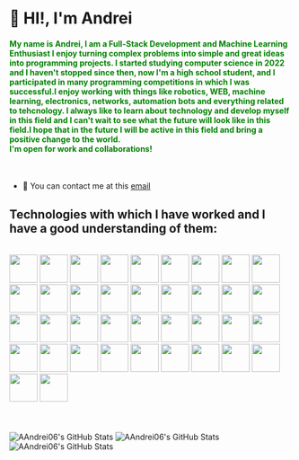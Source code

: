 <h1>👋 HI!, I'm Andrei </h1>
<h4 style="color:green">My name is Andrei, I am a Full-Stack Development and Machine Learning Enthusiast
I enjoy
turning complex problems into simple and great ideas into programming projects.
I started studying computer science in 2022 and I haven't stopped since then, now I'm a high school student,
and I participated in many programming competitions in which I was successful.I enjoy working with things like robotics, WEB, machine learning, electronics, networks, automation bots and everything related to tehcnology.
I always like to learn about technology and develop myself in this field and I can't wait to see what the future will look like in this field.I hope that in the future I will be active in this field and bring a positive change to the world.<br>I'm open for work and collaborations!</h4>
<br>
<ul>
<li>📧 You can contact me at this <a href="mailto:andreiarsenii90@gmail.com">email</a></li>
</ul>
<h2>Technologies with which I have worked and I have a good understanding of them:</h2>
<br>
<div>
	<a href = "https://cplusplus.com/" target="_blank"> <img height='50' src="https://cdn.jsdelivr.net/gh/devicons/devicon@latest/icons/c/c-original.svg" /></a>
	<a href = "https://cplusplus.com/" target="_blank"> <img height='50' src="https://cdn.jsdelivr.net/gh/devicons/devicon@latest/icons/cplusplus/cplusplus-original.svg" /></a>
	<a href = "https://www.python.org/" target="_blank"> <img height='50' src="https://cdn.jsdelivr.net/gh/devicons/devicon@latest/icons/python/python-original.svg" /></a>
	<a href = "https://www.javascript.com/" target="_blank"> <img height='50' src="https://cdn.jsdelivr.net/gh/devicons/devicon@latest/icons/javascript/javascript-plain.svg" /></a>
	<a href = "https://html.com/" target="_blank"> <img height='50' src="https://cdn.jsdelivr.net/gh/devicons/devicon@latest/icons/html5/html5-plain-wordmark.svg" /></a>
	<a href = "https://en.wikipedia.org/wiki/CSS" target="_blank"> <img height='50' src="https://cdn.jsdelivr.net/gh/devicons/devicon@latest/icons/css3/css3-plain-wordmark.svg" /></a>
	<a href = "https://www.djangoproject.com/" target="_blank"> <img height='50' src="https://cdn.jsdelivr.net/gh/devicons/devicon@latest/icons/django/django-plain.svg" /></a>
	<a href = "https://www.django-rest-framework.org/" target="_blank"> <img height='50' src="https://cdn.jsdelivr.net/gh/devicons/devicon@latest/icons/djangorest/djangorest-line.svg" /></a>
	<a href = "https://redis.io/" target="_blank"> <img height='50' src="https://cdn.jsdelivr.net/gh/devicons/devicon@latest/icons/redis/redis-original-wordmark.svg" /></a>
	<a href = "https://www.rabbitmq.com/" target="_blank"> <img height='50' src="https://cdn.jsdelivr.net/gh/devicons/devicon@latest/icons/rabbitmq/rabbitmq-original.svg" /></a>
	<a href = "https://firebase.google.com/" target="_blank"> <img height='50' src="https://cdn.jsdelivr.net/gh/devicons/devicon@latest/icons/firebase/firebase-original.svg" /></a>
	<a href = "https://www.docker.com/" target="_blank"> <img height='50' src="https://cdn.jsdelivr.net/gh/devicons/devicon@latest/icons/docker/docker-original.svg" /></a>
	<a href = "https://www.postgresql.org/" target="_blank"> <img height='50' src="https://cdn.jsdelivr.net/gh/devicons/devicon@latest/icons/postgresql/postgresql-original-wordmark.svg" /></a>
	<a href = "https://www.mongodb.com/" target="_blank"> <img height='50' src="https://cdn.jsdelivr.net/gh/devicons/devicon@latest/icons/mongodb/mongodb-original-wordmark.svg" /></a>
	<a href = "https://jquery.com/" target="_blank"> <img height='50' src="https://cdn.jsdelivr.net/gh/devicons/devicon@latest/icons/jquery/jquery-original-wordmark.svg" /></a>
	<a href = "https://www.selenium.dev/" target="_blank"> <img height='50' src="https://cdn.jsdelivr.net/gh/devicons/devicon@latest/icons/selenium/selenium-original.svg" /></a>
	<a href = "https://numpy.org/" target="_blank"> <img height='50' src="https://cdn.jsdelivr.net/gh/devicons/devicon@latest/icons/numpy/numpy-original.svg" /></a>
	<a href = "https://matplotlib.org/" target="_blank"> <img height='50' src="https://cdn.jsdelivr.net/gh/devicons/devicon@latest/icons/matplotlib/matplotlib-original.svg" /></a>
	<a href = "https://pandas.pydata.org/" target="_blank"> <img height='50' src="https://cdn.jsdelivr.net/gh/devicons/devicon@latest/icons/pandas/pandas-original-wordmark.svg" /></a>
	<a href = "https://scikit-learn.org/stable/" target="_blank"> <img height='50' src="https://cdn.jsdelivr.net/gh/devicons/devicon@latest/icons/scikitlearn/scikitlearn-original.svg" /></a>
	<a href = "https://opencv.org/" target="_blank"> <img height='50' src="https://cdn.jsdelivr.net/gh/devicons/devicon@latest/icons/opencv/opencv-original-wordmark.svg" /></a>
	<a href = "https://www.algolia.com/" target="_blank"> <img height='50' src="https://cdn.jsdelivr.net/gh/devicons/devicon@latest/icons/algolia/algolia-original.svg" /></a>
 	<a href = "https://docs.celeryq.dev/en/stable/" target="_blank"> <img height='50' src="https://apps.odoo.com/web/image/loempia.module/66946/icon_image?unique=fa41267" /></a>
	<a href = "https://ai.google.dev/edge/mediapipe/solutions/guide" target="_blank"> <img height='50' src="https://viz.mediapipe.dev/logo.png" /></a>
	<a href = "https://www.canva.com/" target="_blank"> <img height='50' src="https://cdn.jsdelivr.net/gh/devicons/devicon@latest/icons/canva/canva-original.svg" /></a>
	<a href = "https://git-scm.com/" target="_blank"> <img height='50' src="https://cdn.jsdelivr.net/gh/devicons/devicon@latest/icons/git/git-original.svg" /></a>
	<a href = "https://github.com/" target="_blank"> <img height='50' src="https://cdn.jsdelivr.net/gh/devicons/devicon@latest/icons/github/github-original-wordmark.svg" /></a>
	<a href = "https://jupyter.org/" target="_blank"> <img height='50' src="https://cdn.jsdelivr.net/gh/devicons/devicon@latest/icons/jupyter/jupyter-original-wordmark.svg" /></a>
	<a href = "https://www.linux.org/" target="_blank"> <img height='50' src="https://cdn.jsdelivr.net/gh/devicons/devicon@latest/icons/linux/linux-original.svg" /></a>
	<a href = "https://code.visualstudio.com/" target="_blank"> <img height='50' src="https://cdn.jsdelivr.net/gh/devicons/devicon@latest/icons/vscode/vscode-original.svg" /></a>
	<a href = "https://www.json.org/json-en.html" target="_blank"> <img height='50' src="https://cdn.jsdelivr.net/gh/devicons/devicon@latest/icons/json/json-original.svg" /></a>
 	<a href = "https://www.tensorflow.org/" target="_blank"> <img height='50' src="https://cdn.jsdelivr.net/gh/devicons/devicon@latest/icons/tensorflow/tensorflow-original.svg"/></a>
	<a href = "https://www.ultralytics.com/" target="_blank"> <img height='50' src="https://is1-ssl.mzstatic.com/image/thumb/Purple126/v4/bd/f9/fa/bdf9fac1-82c5-c920-e500-4a2f27321304/AppIcon-0-0-1x_U007epad-0-85-220.png/512x512bb.jpg"/></a>
	<a href = "https://www.php.net/" target="_blank"><img height='50' src="https://cdn.jsdelivr.net/gh/devicons/devicon@latest/icons/php/php-original.svg" /></a>
	<a href = "https://laravel.com/" target="_blank"><img height='50' src="https://cdn.jsdelivr.net/gh/devicons/devicon@latest/icons/laravel/laravel-original.svg" /></a>
	<a href = "https://react.dev/" target="_blank"><img height='50' src="https://cdn.jsdelivr.net/gh/devicons/devicon@latest/icons/react/react-original.svg" /></a>
	<a href = "https://www.mysql.com/" target="_blank"><img height='50' src="https://cdn.jsdelivr.net/gh/devicons/devicon@latest/icons/mysql/mysql-original-wordmark.svg" /></a>
	<a href = "https://pusher.com/" target="_blank"><img height='50' src="https://avatars.githubusercontent.com/u/739550?v=4" /></a>
</div>
<br>
<br>
<br>
<img src="https://github-readme-stats.vercel.app/api?username=AAndrei06&theme=tokyonight&show_icons=true&hide_border=true&count_private=true" alt="AAndrei06's GitHub Stats" />
<img src="https://github-readme-streak-stats.herokuapp.com/?user=AAndrei06&theme=tokyonight&hide_border=true" alt="AAndrei06's GitHub Stats" />
<img src="https://github-readme-stats.vercel.app/api/top-langs/?username=AAndrei06&theme=tokyonight&show_icons=true&hide_border=true&layout=compact" alt="AAndrei06's GitHub Stats" />

